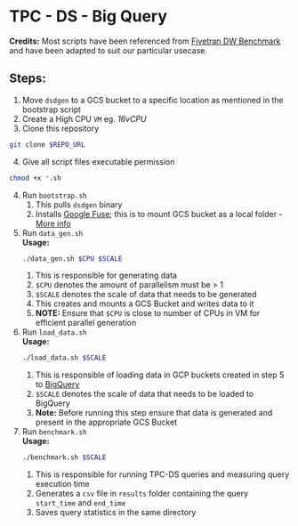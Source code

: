 # TPC - DS - Big Query

**Credits:** Most scripts have been referenced from [Fivetran DW Benchmark](https://github.com/fivetran/benchmark) and have been adapted to suit our particular usecase.

## Steps:

1. Move `dsdgen` to a GCS bucket to a specific location as mentioned in the bootstrap script
2. Create a High CPU `VM` eg. _16vCPU_
3. Clone this repository
```sh
git clone $REPO_URL
```
4. Give all script files executable permission
```sh
chmod +x *.sh
```
4. Run `bootstrap.sh`
    1. This pulls `dsdgen` binary
    2. Installs [Google Fuse](https://github.com/GoogleCloudPlatform/gcsfuse/); this is to mount GCS bucket as a local folder - [More info](https://cloud.google.com/storage/docs/gcs-fuse)
5. Run `data_gen.sh` <br />
    **Usage:**
    ```sh
    ./data_gen.sh $CPU $SCALE
    ```
    1. This is responsible for generating data
    2. `$CPU` denotes the amount of parallelism must be > 1
    3. `$SCALE` denotes the scale of data that needs to be generated
    4. This creates and mounts a GCS Bucket and writes data to it
    5. **NOTE:** Ensure that `$CPU` is close to number of CPUs in VM for efficient parallel generation
6. Run `load_data.sh` <br />
    **Usage:**
    ```sh
    ./load_data.sh $SCALE
    ```
    1. This is responsible of loading data in GCP buckets created in step 5 to [BigQuery](https://cloud.google.com/bigquery/)
    2. `$SCALE` denotes the scale of data that needs to be loaded to BigQuery
    3. **Note:** Before running this step ensure that data is generated and present in the appropriate GCS Bucket
7. Run `benchmark.sh` <br />
    **Usage:**
    ```sh
    ./benchmark.sh $SCALE
    ```
   1. This is responsible for running TPC-DS queries and measuring query execution time
   2. Generates a `csv` file in `results` folder containing the query `start_time` and `end_time`
   3. Saves query statistics in the same directory
